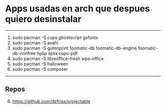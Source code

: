 
# Apps usadas en arch que despues quiero desinstalar
----
1. sudo pacman -S cups ghostscript gsfonts
2. sudo pacman -S avahi
3. sudo pacman -S gutenprint foomatic-db foomatic-db-engine foomatic-db-nonfree hplip splix cups-pdf
4. sudo pacman -S libreoffice-fresh wps-office
5. sudo pacman -S halloween
6. sudo pacman -S composer
---
## Repos 
6. https://github.com/dzfrias/projectable
